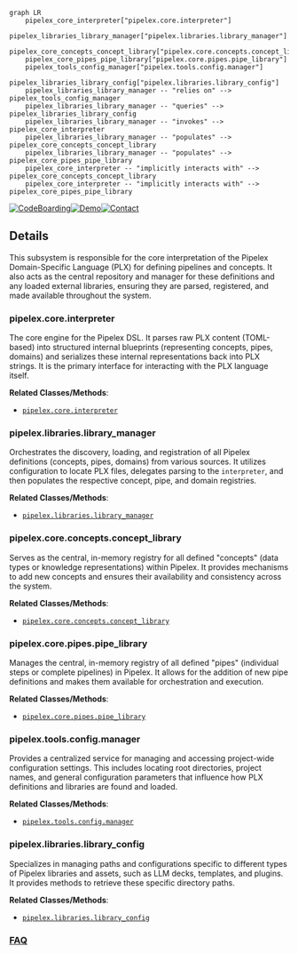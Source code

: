 ```mermaid
graph LR
    pipelex_core_interpreter["pipelex.core.interpreter"]
    pipelex_libraries_library_manager["pipelex.libraries.library_manager"]
    pipelex_core_concepts_concept_library["pipelex.core.concepts.concept_library"]
    pipelex_core_pipes_pipe_library["pipelex.core.pipes.pipe_library"]
    pipelex_tools_config_manager["pipelex.tools.config.manager"]
    pipelex_libraries_library_config["pipelex.libraries.library_config"]
    pipelex_libraries_library_manager -- "relies on" --> pipelex_tools_config_manager
    pipelex_libraries_library_manager -- "queries" --> pipelex_libraries_library_config
    pipelex_libraries_library_manager -- "invokes" --> pipelex_core_interpreter
    pipelex_libraries_library_manager -- "populates" --> pipelex_core_concepts_concept_library
    pipelex_libraries_library_manager -- "populates" --> pipelex_core_pipes_pipe_library
    pipelex_core_interpreter -- "implicitly interacts with" --> pipelex_core_concepts_concept_library
    pipelex_core_interpreter -- "implicitly interacts with" --> pipelex_core_pipes_pipe_library
```

[![CodeBoarding](https://img.shields.io/badge/Generated%20by-CodeBoarding-9cf?style=flat-square)](https://github.com/CodeBoarding/CodeBoarding)[![Demo](https://img.shields.io/badge/Try%20our-Demo-blue?style=flat-square)](https://www.codeboarding.org/diagrams)[![Contact](https://img.shields.io/badge/Contact%20us%20-%20contact@codeboarding.org-lightgrey?style=flat-square)](mailto:contact@codeboarding.org)

## Details

This subsystem is responsible for the core interpretation of the Pipelex Domain-Specific Language (PLX) for defining pipelines and concepts. It also acts as the central repository and manager for these definitions and any loaded external libraries, ensuring they are parsed, registered, and made available throughout the system.

### pipelex.core.interpreter
The core engine for the Pipelex DSL. It parses raw PLX content (TOML-based) into structured internal blueprints (representing concepts, pipes, domains) and serializes these internal representations back into PLX strings. It is the primary interface for interacting with the PLX language itself.


**Related Classes/Methods**:

- <a href="https://github.com/Pipelex/pipelex/blob/main/pipelex/core/interpreter.py" target="_blank" rel="noopener noreferrer">`pipelex.core.interpreter`</a>


### pipelex.libraries.library_manager
Orchestrates the discovery, loading, and registration of all Pipelex definitions (concepts, pipes, domains) from various sources. It utilizes configuration to locate PLX files, delegates parsing to the `interpreter`, and then populates the respective concept, pipe, and domain registries.


**Related Classes/Methods**:

- <a href="https://github.com/Pipelex/pipelex/blob/main/pipelex/libraries/library_manager.py" target="_blank" rel="noopener noreferrer">`pipelex.libraries.library_manager`</a>


### pipelex.core.concepts.concept_library
Serves as the central, in-memory registry for all defined "concepts" (data types or knowledge representations) within Pipelex. It provides mechanisms to add new concepts and ensures their availability and consistency across the system.


**Related Classes/Methods**:

- <a href="https://github.com/Pipelex/pipelex/blob/main/pipelex/core/concepts/concept_library.py" target="_blank" rel="noopener noreferrer">`pipelex.core.concepts.concept_library`</a>


### pipelex.core.pipes.pipe_library
Manages the central, in-memory registry of all defined "pipes" (individual steps or complete pipelines) in Pipelex. It allows for the addition of new pipe definitions and makes them available for orchestration and execution.


**Related Classes/Methods**:

- <a href="https://github.com/Pipelex/pipelex/blob/main/pipelex/core/pipes/pipe_library.py" target="_blank" rel="noopener noreferrer">`pipelex.core.pipes.pipe_library`</a>


### pipelex.tools.config.manager
Provides a centralized service for managing and accessing project-wide configuration settings. This includes locating root directories, project names, and general configuration parameters that influence how PLX definitions and libraries are found and loaded.


**Related Classes/Methods**:

- <a href="https://github.com/Pipelex/pipelex/blob/main/pipelex/tools/config/manager.py" target="_blank" rel="noopener noreferrer">`pipelex.tools.config.manager`</a>


### pipelex.libraries.library_config
Specializes in managing paths and configurations specific to different types of Pipelex libraries and assets, such as LLM decks, templates, and plugins. It provides methods to retrieve these specific directory paths.


**Related Classes/Methods**:

- <a href="https://github.com/Pipelex/pipelex/blob/main/pipelex/libraries/library_config.py" target="_blank" rel="noopener noreferrer">`pipelex.libraries.library_config`</a>




### [FAQ](https://github.com/CodeBoarding/GeneratedOnBoardings/tree/main?tab=readme-ov-file#faq)

